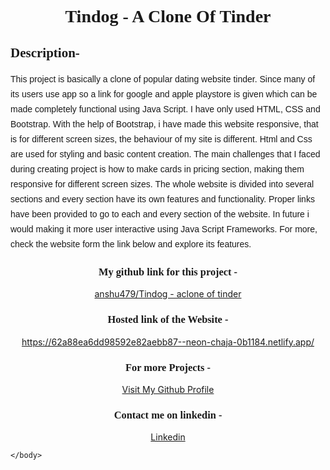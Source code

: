 <!DOCTYPE html>
<html lang="en">
    <body>
        <h1 style="text-align: center; font-family:Georgia, 'Times New Roman', Times, serif ;">Tindog - A Clone Of Tinder</h1>
        <h2 style="font-family:Georgia, 'Times New Roman', Times, serif ;">Description-</h2>
        <p style="font-family:Arial, Helvetica, sans-serif ; line-height: 1.5rem;">This project is basically a clone of popular dating website tinder. Since many of its users use app so a link for google and apple playstore is given which can be made completely functional using Java Script. I have only used 
            HTML, CSS and Bootstrap. With the help of Bootstrap, i have made this website responsive, that is for different screen sizes, the behaviour of my site is different. Html and Css are used for styling and basic content creation. 
            The main challenges that I faced during creating project is how to make cards in pricing section, making them responsive for different screen sizes. The whole website is divided into several sections and every section have its 
            own features and functionality. Proper links have been provided to go to each and every section of the website. In future i would making it more user interactive using Java Script Frameworks. For more, check the website form the 
            link below and explore its features.
        </p>
        <center>
            <h3 style="font-family:Georgia, 'Times New Roman', Times, serif ;">My github link for this project - </h3><a href="https://github.com/anshu479/My-Newton-School/tree/main/TinDog%20-%20Clone%20Of%20Tinder">anshu479/Tindog - aclone of tinder</a>
            <h3 style="font-family:Georgia, 'Times New Roman', Times, serif ;">Hosted link of the Website - </h3> <a href="https://62a88ea6dd98592e82aebb87--neon-chaja-0b1184.netlify.app/">https://62a88ea6dd98592e82aebb87--neon-chaja-0b1184.netlify.app/</a>
            <h3 style="font-family:Georgia, 'Times New Roman', Times, serif ;">For more Projects - </h3> <a href="https://github.com/anshu479">Visit My Github Profile</a>
            <h3 style="font-family:Georgia, 'Times New Roman', Times, serif ;">Contact me on linkedin - </h3> <a href="https://www.linkedin.com/in/anshuman-sharma-669344137/">Linkedin</a>
        </center>
       
    </body>
</html>
